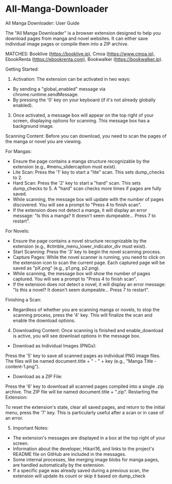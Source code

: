 # All-Manga-Downloader

All Manga Downloader: User Guide

The "All Manga Downloader" is a browser extension designed to help you download pages from manga and novel websites. It can either save individual image pages or compile them into a ZIP archive. 

MATCHES: Booklive (https://booklive.jp), Cmoa (https://www.cmoa.jp), EbookRenta (https://ebookrenta.com), Bookwalker (https://bookwalker.jp).

Getting Started:
1. Activation: The extension can be activated in two ways:
* By sending a "global_enabled" message via chrome.runtime.sendMessage.
* By pressing the '0' key on your keyboard (if it's not already globally enabled).

3. Once activated, a message box will appear on the top right of your screen, displaying options for scanning. This message box has a background image.
   
Scanning Content: Before you can download, you need to scan the pages of the manga or novel you are viewing.

For Mangas:

* Ensure the page contains a manga structure recognizable by the extension (e.g., #menu_slidercaption must exist).
* Lite Scan: Press the '1' key to start a "lite" scan. This sets dump_checks to 2.
* Hard Scan: Press the '2' key to start a "hard" scan. This sets dump_checks to 5. A "hard" scan checks more times if pages are fully saved.
* While scanning, the message box will update with the number of pages discovered. You will see a prompt to "Press 4 to finish scan".
* If the extension does not detect a manga, it will display an error message: "Is this a manga? It doesn't seem dumpeable... Press 7 to restart".

For Novels:
* Ensure the page contains a novel structure recognizable by the extension (e.g., #ctmble_menu_lower_indicator_div must exist).
* Start Scanning: Press the '3' key to begin the novel scanning process.
* Capture Pages: While the novel scanner is running, you need to click on the extension icon to scan the current page. Each captured page will be saved as "pX.png" (e.g., p1.png, p2.png).
* While scanning, the message box will show the number of pages captured. You will see a prompt to "Press 4 to finish scan".
* If the extension does not detect a novel, it will display an error message: "Is this a novel? It doesn't seem dumpeable... Press 7 to restart".

Finishing a Scan:
* Regardless of whether you are scanning manga or novels, to stop the scanning process, press the '4' key. This will finalize the scan and enable the download options.

4. Downloading Content: Once scanning is finished and enable_download is active, you will see download options in the message box.

* Download as Individual Images (PNGs):
  
 Press the '5' key to save all scanned pages as individual PNG image files. The files will be named document.title + " - " + key (e.g., "Manga Title - content-1.png").

* Download as a ZIP File:
  
 Press the '6' key to download all scanned pages compiled into a single .zip archive. The ZIP file will be named document.title + ".zip".
Restarting the Extension:

To reset the extension's state, clear all saved pages, and return to the initial menu, press the '7' key. This is particularly useful after a scan or in case of an error.

5. Important Notes:

* The extension's messages are displayed in a box at the top right of your screen.
* Information about the developer, Hikari16, and links to the project's README file on GitHub are included in the messages.
* Some internal processes, like merging image blobs for manga pages, are handled automatically by the extension.
* If a specific page was already saved during a previous scan, the extension will update its count or skip it based on dump_check

